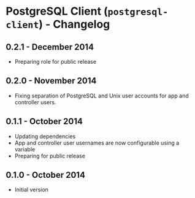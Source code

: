 # PostgreSQL Client (`postgresql-client`) - Changelog

## 0.2.1 - December 2014

* Preparing role for public release

## 0.2.0 - November 2014

* Fixing separation of PostgreSQL and Unix user accounts for app and controller users.

## 0.1.1 - October 2014

* Updating dependencies
* App and controller user usernames are now configurable using a variable
* Preparing for public release

## 0.1.0 - October 2014

* Initial version